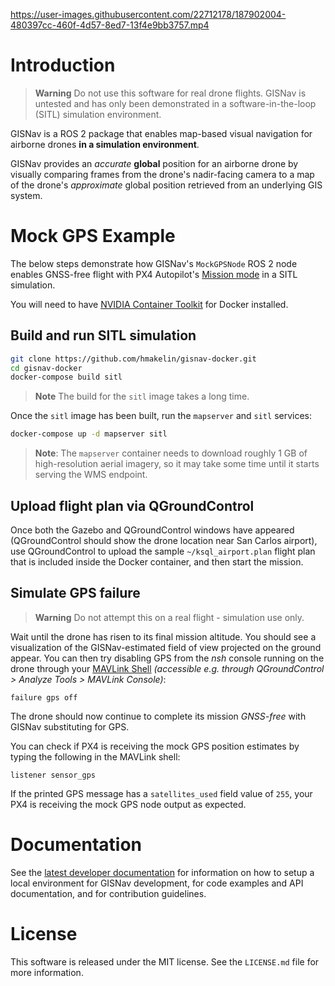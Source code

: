 https://user-images.githubusercontent.com/22712178/187902004-480397cc-460f-4d57-8ed7-13f4e9bb3757.mp4

# Introduction

> **Warning** Do not use this software for real drone flights. GISNav is untested and has only been demonstrated
> in a software-in-the-loop (SITL) simulation environment.

GISNav is a ROS 2 package that enables map-based visual navigation for airborne drones **in a simulation environment**.

GISNav provides an *accurate* **global** position for an airborne drone by visually comparing frames from the drone's 
nadir-facing camera to a map of the drone's *approximate* global position retrieved from an underlying 
GIS system.

# Mock GPS Example

The below steps demonstrate how GISNav's `MockGPSNode` ROS 2 node enables GNSS-free flight with PX4 Autopilot's 
[Mission mode][1] in a SITL simulation.

You will need to have [NVIDIA Container Toolkit][2] for Docker installed.

[1]: https://docs.px4.io/v1.12/en/flight_modes/mission.html

[2]: https://docs.nvidia.com/datacenter/cloud-native/container-toolkit/install-guide.html

## Build and run SITL simulation

```bash
git clone https://github.com/hmakelin/gisnav-docker.git
cd gisnav-docker
docker-compose build sitl
```

> **Note** The build for the `sitl` image takes a long time.

Once the `sitl` image has been built, run the `mapserver` and `sitl` services:

```bash
docker-compose up -d mapserver sitl
```

> **Note**: 
> The `mapserver` container needs to download roughly 1 GB of high-resolution aerial imagery, so it may take some 
> time until it starts serving the WMS endpoint.

[4]: https://gazebosim.org/home

[5]: https://qgroundcontrol.com/

## Upload flight plan via QGroundControl

Once both the Gazebo and QGroundControl windows have appeared (QGroundControl should show the drone location near San 
Carlos airport), use QGroundControl to upload the sample `~/ksql_airport.plan` flight plan that is included inside the 
Docker container, and then start the mission.

## Simulate GPS failure

> **Warning** Do not attempt this on a real flight - simulation use only.

Wait until the drone has risen to its final mission altitude. You should see a visualization of the GISNav-estimated 
field of view projected on the ground appear. You can then try disabling GPS from the *nsh* console running on the drone
through your [MAVLink Shell][6] *(accessible e.g. through QGroundControl > Analyze Tools > MAVLink Console)*:

```
failure gps off
```

The drone should now continue to complete its mission *GNSS-free* with GISNav substituting for GPS.

You can check if PX4 is receiving the mock GPS position estimates by typing the following in the MAVLink shell:

```
listener sensor_gps
```

If the printed GPS message has a `satellites_used` field value of `255`, your PX4 is receiving the mock GPS node output 
as expected.

[6]: https://docs.px4.io/main/en/debug/mavlink_shell.html#qgroundcontrol

# Documentation

See the [latest developer documentation][7] for information on how to setup a local environment for GISNav development, 
for code examples and API documentation, and for contribution guidelines.

[7]: https://hmakelin.github.io/gisnav

# License

This software is released under the MIT license. See the `LICENSE.md` file for more information.
